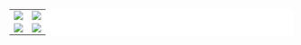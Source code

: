 <table border="0" cellpadding="0" frame="none" rules="none" style="background: white">
  <tr>
    <td><img align="center" src="https://github-profile-summary-cards.vercel.app/api/cards/profile-details?username=fish-uncle&theme=github" /></td>
<!--     <td><img src="https://activity-graph.herokuapp.com/graph?username=fish-uncle&theme=minimal" /></td> -->
    <td><img align="center" src="https://github-readme-streak-stats.herokuapp.com/?user=fish-uncle" /></td>
  </tr>
  <tr>
   <td style="background-color: white"><img align="center" src="https://github-readme-stats.vercel.app/api?username=fish-uncle&count_private=true&show_icons=true&include_all_commits=true&hide=contribs&count_private=true&hide_rank=false" /></td>
    <td><img align="center" src="https://github-readme-stats.vercel.app/api/top-langs?username=fish-uncle&layout=compact&langs_count=9" /></td>
<!--     <td><img src="http://github-profile-summary-cards.vercel.app/api/cards/repos-per-language?username=fish-uncle&theme=default" /></td>   -->
  </tr>
</table>
